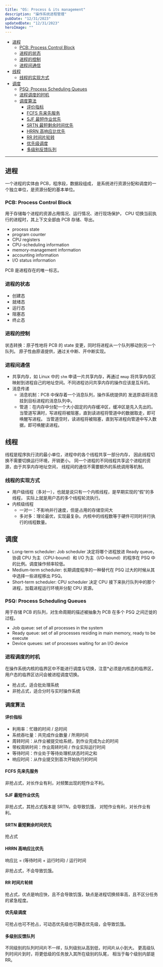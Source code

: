 ```yaml
---
title: "OS: Process & its management"
description: "操作系统进程管理"
pubDate: "12/31/2023"
updatedDate: "12/31/2023"
heroImage: ""
---
```


<!--toc:start-->
- [进程](#进程)
  - [PCB: Process Control Block](#pcb-process-control-block)
  - [进程的状态](#进程的状态)
  - [进程的控制](#进程的控制)
  - [进程间通信](#进程间通信)
- [线程](#线程)
  - [线程的实现方式](#线程的实现方式)
- [调度](#调度)
  - [PSQ: Process Scheduling Queues](#psq-process-scheduling-queues)
  - [进程调度的时机](#进程调度的时机)
  - [调度算法](#调度算法)
    - [评价指标](#评价指标)
    - [FCFS 先来先服务](#fcfs-先来先服务)
    - [SJF 最短作业优先](#sjf-最短作业优先)
    - [SRTN 最短剩余时间优先](#srtn-最短剩余时间优先)
    - [HRRN 高响应比优先](#hrrn-高响应比优先)
    - [RR 时间片轮转](#rr-时间片轮转)
    - [优先级调度](#优先级调度)
    - [多级别反馈队列](#多级别反馈队列)
<!--toc:end-->

---

## 进程
一个进程的实体由 PCB，程序段，数据段组成，
是系统进行资源分配和调度的一个独立单位，是资源分配的基本单位。

### PCB: Process Control Block
用于存储每个进程的资源占用情况、运行情况、进行现场保护，
CPU 切换当前执行的进程时，其上下文全部由 PCB 存储、导出。
- process state
- program counter
- CPU registers
- CPU-scheduling information
- memory-management information
- accounting information
- I/O status information

PCB 是进程存在的唯一标志。

### 进程的状态
- 创建态
- 就绪态
- 运行态
- 阻塞态
- 终止态

### 进程的控制
状态转换：原子性地将 PCB 的 state 变更，同时将进程从一个队列移动到另一个队列。
原子性由原语提供，通过关中断、开中断实现。

### 进程间通信

- 共享内存，如 Linux 中的 `shm` 申请一片共享内存，再通过 `mmap` 将共享内存区
映射到进程自己的地址空间。不同进程访问共享内存的操作应该是互斥的。
- 消息传递
    - 消息机制：PCB 中保存着一个消息队列，操作系统提供的
    发送原语将消息挂到目标进程的消息队列中。
    - 管道：在内存中分配一个大小固定的内存缓冲区，缓冲区是先入先出的。
    当管道写满时，写进程将被阻塞，直到读进程将管道中的数据取走，即可唤醒写进程。
    当管道空时，读进程将被阻塞，直到写进程向管道中写入数据，即可唤醒读进程。

## 线程

线程是程序执行流的最小单位，进程中的各个线程共享一部分内存，
因此线程切换不需要切换运行环境，开销更小。
同一个进程的不同线程共享这个进程的资源，由于共享内存地址空间，
线程间的通信不需要额外的系统调用等机制。

### 线程的实现方式
- 用户级线程（多对一），也就是说只有一个内核线程，是早期实现的“假”的多线程，
实际上就是用户态的多个线程轮流执行。
- 内核级线程
    - 一对一：不影响并行速度，但是占用的存储空间大
    - 多对多：理论最优，实现最复杂。内核中的线程数等于硬件可同时并行执行的线程数量。

## 调度
- Long-term scheduler: Job scheduler
决定将哪个进程放进 Ready queue，协调 CPU 为主（CPU-bound）和 I/O 为主（I/O-bound）的程序在 PSQ 中的比例。调度操作频率较低。
- Medium-term scheduler:
长期调度程序的一种替代在 PSQ 过大的时候从其中选择一些进程移出 PSQ。
- Short-term scheduler: CPU scheduler
决定 CPU 接下来执行队列中的那个进程，加载进程运行环境并分配 CPU 资源。

### PSQ: Process Scheduling Queues
用于存储 PCB 的队列，对生命周期的描述被抽象为 PCB 在多个 PSQ 之间迁徙的过程。
- Job queue: set of all processes in the system
- Ready queue: set of all processes residing in main memory, ready to be execute
- Device queues: set of processes waiting for an I/O device

### 进程调度的时机
在操作系统内核的临界区中不能进行调度与切换，注意\*必须是内核态的临界区，
用户态的临界区访问会被进程调度切换。
- 抢占式，适合批处理系统
- 非抢占式，适合分时与实时操作系统

### 调度算法

#### 评价指标
- 利用率：忙碌的时间 / 总时间
- 系统吞吐量：共完成作业数量 / 所用时间
- 周转时间：从作业被提交给系统，到作业完成为止的时间
- 带权周转时间：作业周转时间 / 作业实际运行时间
- 等待时间：作业处于等待处理机状态时间之和
- 响应时间：从作业提交到首次开始执行的时间

#### FCFS 先来先服务
非抢占式，对长作业有利，对频繁出现的短作业不利。

#### SJF 最短作业优先
非抢占式，其抢占式版本是 SRTN，会导致饥饿，
对短作业有利，对长作业有利。

#### SRTN 最短剩余时间优先
抢占式

#### HRRN 高响应比优先

响应比 = (等待时间 + 运行时间) / 运行时间

非抢占式，不会导致饥饿。

#### RR 时间片轮转
抢占式，优点是响应快，且不会导致饥饿，缺点是进程切换频率高，且不区分任务的紧急程度。

#### 优先级调度
可抢占也可不抢占，可动态优先级也可静态优先级，会导致饥饿。

#### 多级别反馈队列
不同级别的队列时间片不一样，队列级别从高到低，时间片从小到大。
更高级队列时间片到时，将更低级的任务放入其所在级别的队尾，
相当于每个级别内部是 RR。
